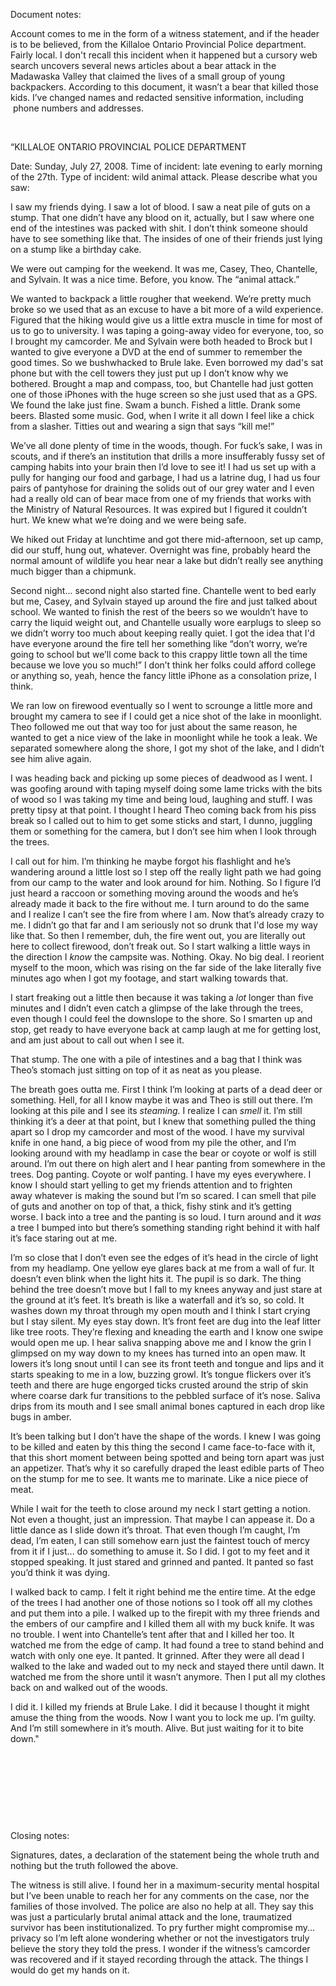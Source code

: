  

Document notes:  

Account comes to me in the form of a witness statement, and if the header is to be believed, from the Killaloe Ontario Provincial Police department. Fairly local. I don't recall this incident when it happened but a cursory web search uncovers several news articles about a bear attack in the Madawaska Valley that claimed the lives of a small group of young backpackers. According to this document, it wasn’t a bear that killed those kids. I’ve changed names and redacted sensitive information, including  phone numbers and addresses.  

&#x200B;

“KILLALOE ONTARIO PROVINCIAL POLICE DEPARTMENT 

Date: Sunday, July 27, 2008. Time of incident: late evening to early morning of the 27th. Type of incident: wild animal attack. Please describe what you saw: 

I saw my friends dying. I saw a lot of blood. I saw a neat pile of guts on a stump. That one didn’t have any blood on it, actually, but I saw where one end of the intestines was packed with shit. I don’t think someone should have to see something like that. The insides of one of their friends just lying on a stump like a birthday cake. 

We were out camping for the weekend. It was me, Casey, Theo, Chantelle, and Sylvain. It was a nice time. Before, you know. The “animal attack.”  

We wanted to backpack a little rougher that weekend. We’re pretty much broke so we used that as an excuse to have a bit more of a wild experience. Figured that the hiking would give us a little extra muscle in time for most of us to go to university. I was taping a going-away video for everyone, too, so I brought my camcorder. Me and Sylvain were both headed to Brock but I wanted to give everyone a DVD at the end of summer to remember the good times. So we bushwhacked to Brule lake. Even borrowed my dad's sat phone but with the cell towers they just put up I don’t know why we bothered. Brought a map and compass, too, but Chantelle had just gotten one of those iPhones with the huge screen so she just used that as a GPS. We found the lake just fine. Swam a bunch. Fished a little. Drank some beers. Blasted some music. God, when I write it all down I feel like a chick from a slasher. Titties out and wearing a sign that says “kill me!” 

We’ve all done plenty of time in the woods, though. For fuck’s sake, I was in scouts, and if there’s an institution that drills a more insufferably fussy set of camping habits into your brain then I’d love to see it! I had us set up with a pully for hanging our food and garbage, I had us a latrine dug, I had us four pairs of pantyhose for draining the solids out of our grey water and I even had a really old can of bear mace from one of my friends that works with the Ministry of Natural Resources. It was expired but I figured it couldn’t hurt. We knew what we’re doing and we were being safe. 

We hiked out Friday at lunchtime and got there mid-afternoon, set up camp, did our stuff, hung out, whatever. Overnight was fine, probably heard the normal amount of wildlife you hear near a lake but didn’t really see anything much bigger than a chipmunk.  

Second night... second night also started fine. Chantelle went to bed early but me, Casey, and Sylvain stayed up around the fire and just talked about school. We wanted to finish the rest of the beers so we wouldn’t have to carry the liquid weight out, and Chantelle usually wore earplugs to sleep so we didn’t worry too much about keeping really quiet. I got the idea that I'd have everyone around the fire tell her something like “don’t worry, we’re going to school but we’ll come back to this crappy little town all the time because we love you so much!” I don’t think her folks could afford college or anything so, yeah, hence the fancy little iPhone as a consolation prize, I think. 

We ran low on firewood eventually so I went to scrounge a little more and brought my camera to see if I could get a nice shot of the lake in moonlight. Theo followed me out that way too for just about the same reason, he wanted to get a nice view of the lake in moonlight while he took a leak. We separated somewhere along the shore, I got my shot of the lake, and I didn’t see him alive again. 

I was heading back and picking up some pieces of deadwood as I went. I was goofing around with taping myself doing some lame tricks with the bits of wood so I was taking my time and being loud, laughing and stuff. I was pretty tipsy at that point. I thought I heard Theo coming back from his piss break so I called out to him to get some sticks and start, I dunno, juggling them or something for the camera, but I don’t see him when I look through the trees.  

I call out for him. I’m thinking he maybe forgot his flashlight and he’s wandering around a little lost so I step off the really light path we had going from our camp to the water and look around for him. Nothing. So I figure I’d just heard a raccoon or something moving around the woods and he’s already made it back to the fire without me. I turn around to do the same and I realize I can’t see the fire from where I am. Now that’s already crazy to me. I didn’t go that far and I am seriously not so drunk that I'd lose my way like that. So then I remember, duh, the fire went out, you are literally out here to collect firewood, don’t freak out. So I start walking a little ways in the direction I *know* the campsite was. Nothing. Okay. No big deal. I reorient myself to the moon, which was rising on the far side of the lake literally five minutes ago when I got my footage, and start walking towards that.  

I start freaking out a little then because it was taking a *lot* longer than five minutes and I didn’t even catch a glimpse of the lake through the trees, even though I could feel the downslope to the shore. So I smarten up and stop, get ready to have everyone back at camp laugh at me for getting lost, and am just about to call out when I see it. 

That stump. The one with a pile of intestines and a bag that I think was Theo’s stomach just sitting on top of it as neat as you please. 

The breath goes outta me. First I think I’m looking at parts of a dead deer or something. Hell, for all I know maybe it was and Theo is still out there. I’m looking at this pile and I see its *steaming.* I realize I can *smell* it. I’m still thinking it’s a deer at that point, but I knew that something pulled the thing apart so I drop my camcorder and most of the wood. I have my survival knife in one hand, a big piece of wood from my pile the other, and I’m looking around with my headlamp in case the bear or coyote or wolf is still around. I’m out there on high alert and I hear panting from somewhere in the trees. Dog panting. Coyote or wolf panting. I have my eyes everywhere. I know I should start yelling to get my friends attention and to frighten away whatever is making the sound but I’m so scared. I can smell that pile of guts and another on top of that, a thick, fishy stink and it’s getting worse. I back into a tree and the panting is so loud. I turn around and it *was* a tree I bumped into but there’s something standing right behind it with half it’s face staring out at me. 

I’m so close that I don’t even see the edges of it’s head in the circle of light from my headlamp. One yellow eye glares back at me from a wall of fur. It doesn’t even blink when the light hits it. The pupil is so dark. The thing behind the tree doesn’t move but I fall to my knees anyway and just stare at the ground at it’s feet. It’s breath is like a waterfall and it’s so, so cold. It washes down my throat through my open mouth and I think I start crying but I stay silent. My eyes stay down. It’s front feet are dug into the leaf litter like tree roots. They’re flexing and kneading the earth and I know one swipe would open me up. I hear saliva snapping above me and I know the grin I glimpsed on my way down to my knees has turned into an open maw. It lowers it’s long snout until I can see its front teeth and tongue and lips and it starts speaking to me in a low, buzzing growl. It’s tongue flickers over it’s teeth and there are huge engorged ticks crusted around the strip of skin where coarse dark fur transitions to the pebbled surface of it’s nose. Saliva drips from its mouth and I see small animal bones captured in each drop like bugs in amber.  

It’s been talking but I don’t have the shape of the words. I knew I was going to be killed and eaten by this thing the second I came face-to-face with it, that this short moment between being spotted and being torn apart was just an appetizer. That’s why it so carefully draped the least edible parts of Theo on the stump for me to see. It wants me to marinate. Like a nice piece of meat.  

While I wait for the teeth to close around my neck I start getting a notion. Not even a thought, just an impression. That maybe I can appease it. Do a little dance as I slide down it’s throat. That even though I’m caught, I’m dead, I’m eaten, I can still somehow earn just the faintest touch of mercy from it if I just... do something to amuse it. So I did. I got to my feet and it stopped speaking. It just stared and grinned and panted. It panted so fast you’d think it was dying.  

I walked back to camp. I felt it right behind me the entire time. At the edge of the trees I had another one of those notions so I took off all my clothes and put them into a pile. I walked up to the firepit with my three friends and the embers of our campfire and I killed them all with my buck knife. It was no trouble. I went into Chantelle’s tent after that and I killed her too. It watched me from the edge of camp. It had found a tree to stand behind and watch with only one eye. It panted. It grinned. After they were all dead I walked to the lake and waded out to my neck and stayed there until dawn. It watched me from the shore until it wasn’t anymore. Then I put all my clothes back on and walked out of the woods. 

I did it. I killed my friends at Brule Lake. I did it because I thought it might amuse the thing from the woods. Now I want you to lock me up. I’m guilty. And I’m still somewhere in it’s mouth. Alive. But just waiting for it to bite down." 

&#x200B;

&#x200B;

&#x200B;

&#x200B;

Closing notes: 

Signatures, dates, a declaration of the statement being the whole truth and nothing but the truth followed the above.  

The witness is still alive. I found her in a maximum-security mental hospital but I’ve been unable to reach her for any comments on the case, nor the families of those involved. The police are also no help at all. They say this was just a particularly brutal animal attack and the lone, traumatized survivor has been institutionalized. To pry further might compromise my... privacy so I’m left alone wondering whether or not the investigators truly believe the story they told the press. I wonder if the witness’s camcorder was recovered and if it stayed recording through the attack. The things I would do get my hands on it.